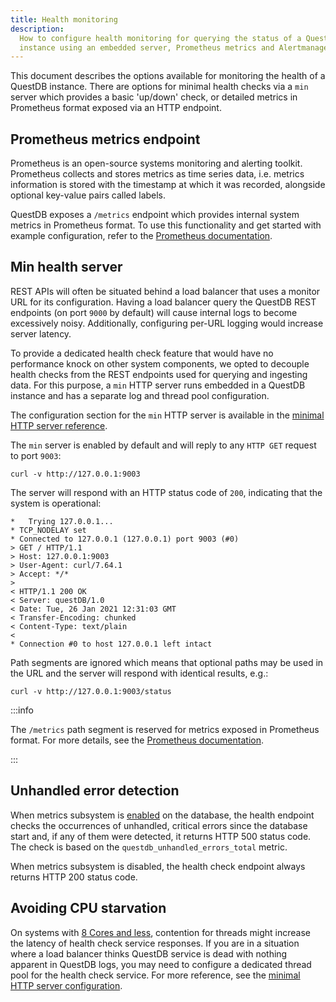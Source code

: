 ```yaml
---
title: Health monitoring
description:
  How to configure health monitoring for querying the status of a QuestDB
  instance using an embedded server, Prometheus metrics and Alertmanager.
---
```


This document describes the options available for monitoring the health of a
QuestDB instance. There are options for minimal health checks via a `min` server
which provides a basic 'up/down' check, or detailed metrics in Prometheus format
exposed via an HTTP endpoint.

## Prometheus metrics endpoint

Prometheus is an open-source systems monitoring and alerting toolkit. Prometheus
collects and stores metrics as time series data, i.e. metrics information is
stored with the timestamp at which it was recorded, alongside optional key-value
pairs called labels.

QuestDB exposes a `/metrics` endpoint which provides internal system metrics in
Prometheus format. To use this functionality and get started with example
configuration, refer to the
[Prometheus documentation](/docs/third-party-tools/prometheus).

## Min health server

REST APIs will often be situated behind a load balancer that uses a monitor URL
for its configuration. Having a load balancer query the QuestDB REST endpoints
(on port `9000` by default) will cause internal logs to become excessively
noisy. Additionally, configuring per-URL logging would increase server latency.

To provide a dedicated health check feature that would have no performance knock
on other system components, we opted to decouple health checks from the REST
endpoints used for querying and ingesting data. For this purpose, a `min` HTTP
server runs embedded in a QuestDB instance and has a separate log and thread
pool configuration.

The configuration section for the `min` HTTP server is available in the
[minimal HTTP server reference](/docs/reference/configuration#minimal-http-server).

The `min` server is enabled by default and will reply to any `HTTP GET` request
to port `9003`:

```shell title="GET health status of local instance"
curl -v http://127.0.0.1:9003
```

The server will respond with an HTTP status code of `200`, indicating that the
system is operational:

```shell title="200 'OK' response"
*   Trying 127.0.0.1...
* TCP_NODELAY set
* Connected to 127.0.0.1 (127.0.0.1) port 9003 (#0)
> GET / HTTP/1.1
> Host: 127.0.0.1:9003
> User-Agent: curl/7.64.1
> Accept: */*
>
< HTTP/1.1 200 OK
< Server: questDB/1.0
< Date: Tue, 26 Jan 2021 12:31:03 GMT
< Transfer-Encoding: chunked
< Content-Type: text/plain
<
* Connection #0 to host 127.0.0.1 left intact
```

Path segments are ignored which means that optional paths may be used in the URL
and the server will respond with identical results, e.g.:

```shell title="GET health status with arbitrary path"
curl -v http://127.0.0.1:9003/status
```

:::info

The `/metrics` path segment is reserved for metrics exposed in Prometheus
format. For more details, see the
[Prometheus documentation](/docs/third-party-tools/prometheus).

:::

## Unhandled error detection

When metrics subsystem is
[enabled](/docs/third-party-tools/prometheus#scraping-prometheus-metrics-from-questdb)
on the database, the health endpoint checks the occurrences of unhandled,
critical errors since the database start and, if any of them were detected, it
returns HTTP 500 status code. The check is based on the
`questdb_unhandled_errors_total` metric.

When metrics subsystem is disabled, the health check endpoint always returns
HTTP 200 status code.

## Avoiding CPU starvation

On systems with
[8 Cores and less](/docs/operations/capacity-planning#cpu-cores),
contention for threads might increase the latency of health check service
responses. If you are in a situation where a load balancer thinks QuestDB
service is dead with nothing apparent in QuestDB logs, you may need to configure
a dedicated thread pool for the health check service. For more reference, see
the
[minimal HTTP server configuration](/docs/reference/configuration#minimal-http-server).
